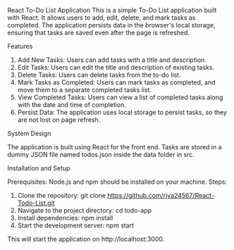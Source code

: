 React To-Do List Application
This is a simple To-Do List application built with React. It allows users to add, edit, delete, and mark tasks as completed. The application persists data in the browser's local storage, ensuring that tasks are saved even after the page is refreshed.

Features 
1. Add New Tasks: Users can add tasks with a title and description.
2. Edit Tasks: Users can edit the title and description of existing tasks.
3. Delete Tasks: Users can delete tasks from the to-do list.
4. Mark Tasks as Completed: Users can mark tasks as completed, and move them to a separate completed tasks list.
5. View Completed Tasks: Users can view a list of completed tasks along with the date and time of completion.
6. Persist Data: The application uses local storage to persist tasks, so they are not lost on page refresh.


System Design

The application is built using React for the front end. Tasks are stored in a dummy JSON file named todos.json inside the data folder in src.


Installation and Setup

Prerequisites: Node.js and npm should be installed on your machine.
Steps:
1. Clone the repository: git clone https://github.com/riya24567/React-Todo-List.git
2. Navigate to the project directory: cd todo-app
3. Install dependencies: npm install
4. Start the development server: npm start

This will start the application on http://localhost:3000.
